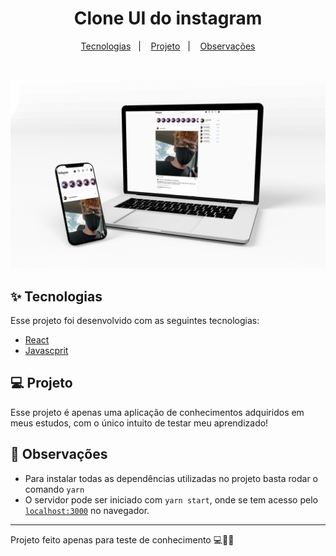 <h1 align="center">
  Clone UI do instagram
</h1>
<p align="center">
  <a href="#-tecnologias">Tecnologias</a>&nbsp;&nbsp;&nbsp;|&nbsp;&nbsp;&nbsp;
  <a href="#-projeto">Projeto</a>&nbsp;&nbsp;&nbsp;|&nbsp;&nbsp;&nbsp;
  <a href="#-observações">Observações</a>
</p>

<br>

<p align="center">
  <img alt="letmeask" title="letmeask" src=".github/mockup.png" />
</p>

## ✨ Tecnologias

Esse projeto foi desenvolvido com as seguintes tecnologias:

- [React](https://reactjs.org)
- [Javascprit](https://developer.mozilla.org/pt-BR/docs/Web/JavaScript)

## 💻 Projeto

Esse projeto é apenas uma aplicação de conhecimentos adquiridos em meus estudos, com o único intuito de testar meu aprendizado!

## 👀 Observações

- Para instalar todas as dependências utilizadas no projeto basta rodar o comando `yarn`
- O servidor pode ser iniciado com `yarn start`, onde se tem acesso pelo [`localhost:3000`](http://localhost:3000) no navegador.

---

Projeto feito apenas para teste de conhecimento 💻💖🚀

